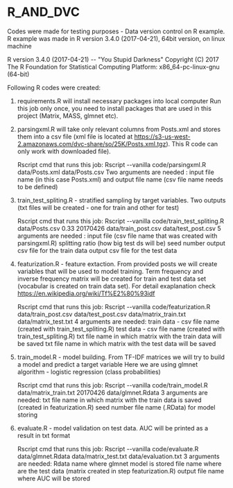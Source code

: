 # R_AND_DVC
Codes were made for testing purposes - Data version control on R example.
R example was made in R version 3.4.0 (2017-04-21), 64bit version, on linux machine 

   R version 3.4.0 (2017-04-21) -- "You Stupid Darkness"
   Copyright (C) 2017 The R Foundation for Statistical Computing
   Platform: x86_64-pc-linux-gnu (64-bit)

Following R codes were created:

1) requirements.R will install necessary packages into local computer
Run this job only once, you need to install packages that are used in this project (Matrix, MASS, glmnet etc).

2) parsingxml.R will take only relevant columns from Posts.xml and stores them into a csv file (xml file is located at  https://s3-us-west-2.amazonaws.com/dvc-share/so/25K/Posts.xml.tgz). This R code can only work with downloaded file).

   Rscript cmd that runs this job:
   Rscript --vanilla code/parsingxml.R data/Posts.xml data/Posts.csv
   Two arguments are needed : input file name (in this case Posts.xml) and output file name (csv file name needs to be defined)
   
3) train_test_spliting.R - stratified sampling by target variables. Two outputs (txt files will be created - one for train and other for test)

    Rscript cmd that runs this job:
    Rscript --vanilla code/train_test_spliting.R data/Posts.csv 0.33 20170426 data/train_post.csv data/test_post.csv
    5 arguments are needed : input file (csv file name that was created with parsingxml.R)
                             splitting ratio (how big test ds will be) 
                             seed number
                             output csv file for the train data
                             output csv file for the test data
                             
4) featurization.R - feature extaction. From provided posts we will create variables that will be used to model training. 
   Term frequency and inverse frequency matrix will be created for train and test data set (vocabular is created on train data set). For detail exaplanation check https://en.wikipedia.org/wiki/Tf%E2%80%93idf
   
   Rscript cmd that runs this job:
   Rscript --vanilla code/featurization.R data/train_post.csv data/test_post.csv data/matrix_train.txt data/matrix_test.txt
   4 arguments are needed:  train data - csv file name (created with train_test_spliting.R)
                            test data - csv file name (created with train_test_spliting.R)
                            txt file name in which matrix with the train data will be saved
                            txt file name in which matrix with the test data will be saved
                            
5) train_model.R - model building. From TF-IDF matrices we will try to build a model and predict a target variable
   Here we are using glmnet algorithm - logistic regression (class probabilities)
   
   Rscript cmd that runs this job:
   Rscript --vanilla code/train_model.R data/matrix_train.txt 20170426 data/glmnet.Rdata
   3 arguments are needed: txt file name in which matrix with the train data is saved (created in featurization.R)
                           seed number
                           file name (.RData) for model storing
                  
6) evaluate.R - model validation on test data. AUC will be printed as a result in txt format
  
    Rscript cmd that runs this job:
    Rscript --vanilla code/evaluate.R data/glmnet.Rdata data/matrix_test.txt data/evaluation.txt
    3 arguments are needed: Rdata name where glmnet model is stored
                            file name where are the test data (matrix created in step featurization.R)
                            output file name where AUC will be stored
                            


                 
   

